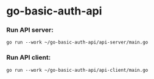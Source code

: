 # go-basic-auth-api


### Run API server:
   ```go run --work ~/go-basic-auth-api/api-server/main.go```
   
### Run API client:
   ```go run --work ~/go-basic-auth-api/api-client/main.go```
